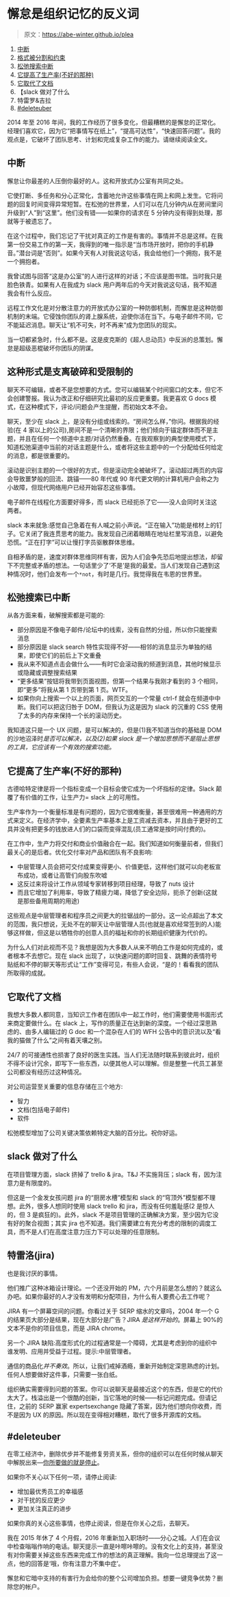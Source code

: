 # 懈怠是组织记忆的反义词

> 原文：<https://abe-winter.github.io/plea>

1.  [中断](#interruptions)
2.  [格式被分割和约束](#the-format-is-fragmented-and-constrained)
3.  [松弛搜索中断](#slack-search-is-broken)
4.  [它提高了生产率(不好的那种)](#it-increases-productivity-the-bad-kind)
5.  [它取代了文档](#it-replaces-documentation)
6.  【slack 做对了什么
7.  特雷罗&吉拉
8.  [#deleteuber](#deleteuber)

2014 年至 2016 年间，我的工作经历了很多变化，但最糟糕的是懈怠的正常化。经理们喜欢它，因为它“把事情写在纸上”，“提高可达性”，“快速回答问题”。我的观点是，它破坏了团队思考、计划和完成复杂工作的能力。请继续阅读全文。

## 中断

懈怠让你最差的人压倒你最好的人。这和开放式办公室有共同之处。

它使打断、多任务和分心正常化，含蓄地允许这些事情在网上和网上发生。它将问题的回复时间变得异常短暂。在松弛的世界里，人们可以在几分钟内从在房间里问升级到“人”到“这里”。他们没有错——如果你的请求在 5 分钟内没有得到处理，那就等于被遗忘了。

在这个过程中，我们忘记了干扰对真正的工作是有害的。事情并不总是这样。在我第一份交易工作的第一天，我得到的唯一指示是“当市场开放时，把你的手机静音。”潜台词是“否则”。如果今天有人对我说这句话，我会给他们一个拥抱，我不是一个拥抱者。

我曾试图与回答“这是办公室”的人进行这样的对话；不应该是图书馆。当时我只是脸色铁青。如果有人在我成为 slack 用户两年后的今天对我说这句话，我不知道我会有什么反应。

远程工作文化是对分散注意力的开放式办公室的一种防御机制，而懈怠是这种防御机制的末端。它侵蚀你团队的肾上腺系统，迫使你活在当下。与电子邮件不同，它不能延迟消息。聊天让“机不可失，时不再来”成为您团队的现实。

当一切都紧急时，什么都不是。这是皮克斯的《超人总动员》中反派的总策划。懈怠是超级恶棍破坏你团队的阴谋。

## 这种形式是支离破碎和受限制的

聊天不可编辑，或者不是您想要的方式。您可以编辑某个时间窗口的文本，但它不会创建警报。我认为改正和仔细研究比最初的反应更重要。我更喜欢 G docs 模式，在这种模式下，评论/问题会产生提醒，而初始文本不会。

聊天，至少在 slack 上，是没有分组或线索的。“房间怎么样，”你问。根据我的经验(在 4 家以上的公司),房间不是一个清晰的界限；他们倾向于锚定群体而不是主题，并且在任何一个频道中主题/对话仍然重叠。在我观察到的典型使用模式下，知道松弛渠道中当前的对话主题是什么，或者将这些主题中的一个分配给任何给定的消息，都是很重要的。

滚动是识别主题的一个很好的方式，但是滚动完全被破坏了。滚动超过两页的内容会导致噩梦般的回流、跳锚——80 年代或 90 年代更文明的计算机用户会称之为小故障，但现代网络用户已经开始容忍这些事情。

电子邮件在线程化方面要好得多，而 slack 已经扼杀了它——没人会同时关注这两者。

slack 本来就急:感觉自己急着在有人喊之前小声说。“正在输入”功能是棺材上的钉子。它关闭了我连贯思考的能力。我发现自己闭着眼睛在地址栏里写消息，以避免恐慌。“正在打字”可以让慢打字员驱散群体思维。

自相矛盾的是，速度对群体思维同样有害，因为人们会争先恐后地提出想法，却留下不完整或矛盾的想法。一句话里少了‘不是’是我的最爱。当人们发现自己遇到这种情况时，他们会发布一个`*not`，有时是几行。我觉得我在韦恩的世界里。

## 松弛搜索已中断

从各方面来看，破解搜索都是可能的:

*   部分原因是不像电子邮件/论坛中的线索，没有自然的分组，所以你只能搜索消息
*   部分原因是 slack search 特性实现得不好——相邻的消息显示为单独的结果，即使它们的前后上下文重叠
*   我从来不知道点击会做什么——有时它会滚动我的频道到消息，其他时候显示或隐藏或调整搜索结果
*   “更多结果”按钮将我带到页面视图，但第一个结果与我刚才看到的 3 个相同，即“更多”将我从第 1 页带到第 1 页。WTF。
*   如果你向上搜索一个以上的页面，网页交互的一个常量 ctrl-f 就会在频道中中断。我们可以把这归咎于 DOM，但我认为这是因为 slack 的沉重的 CSS 使用了太多的内存来保持一个长的滚动历史。

我知道这只是一个 UX 问题，是可以解决的，但是(1)我不知道当你的基础是 DOM 的沙地沼泽时*是否可以解决，以及(2)如果 slack 是一个增加思想而不是阻止思想的工具，它应该有一个有效的搜索功能。*

## 它提高了生产率(不好的那种)

古德哈特定律是将一个指标变成一个目标会使它成为一个坏指标的定律。Slack 颠覆了有价值的工作，让生产力= slack 上的可用性。

生产率作为一个衡量标准是有问题的，因为它很难衡量，甚至很难用一种通用的方式来定义。在经济学中，全要素生产率基本上是工资减去资本，并且由于更好的工具并没有把更多的钱放进人们的口袋而变得混乱(员工通常是按时间付费的)。

在工作中，生产力将交付和商业价值融合在一起。我们知道如何衡量前者，但我们最关心的是后者。优化交付率对产品和团队有不良影响:

*   中层管理人员会把可交付成果变得更小、价值更低，这样他们就可以向老板宣布成功，或者让高管们向股东吹嘘
*   这反过来将设计工作从领域专家转移到项目经理，导致了 nuts 设计
*   而且它增加了利用率，导致了精疲力竭，降低了安全边际，扼杀了创新(这就是那些备用周期的用途)

这些观点是中层管理者和程序员之间更大的拉锯战的一部分。这一论点超出了本文的范围，我只想说，无处不在的聊天让中层管理人员(也就是喜欢经常签到的人)能够这样做，但这是以牺牲你的创意人员的福祉和你的长期组织健康为代价的。

为什么人们对此视而不见？我想是因为大多数人从来不明白工作是如何完成的，或者根本不去想它。现在 slack 出现了，以快速问题的即时回复、跳舞的表情符号贴纸和不停的聊天等形式让“工作”变得可见，有些人会说，“是的！看看我的团队所取得的成就。

## 它取代了文档

我想大多数人都同意，当知识工作者在团队中一起工作时，他们需要使用书面形式来商定要做什么。在 slack 上，写作的质量正在达到新的深度。一个经过深思熟虑的、由多人编辑过的 G doc 和一个混杂在人们的 WFH 公告中的意识流以及“看我的猫做了什么”之间有着天壤之别。

24/7 的可接通性也损害了良好的医生实践。当人们无法随时联系到彼此时，组织不得不设计冗余，即写下一些东西，以便其他人可以理解。但是整整一代员工甚至公司都没有经历过这种情况。

对公司运营至关重要的信息存储在三个地方:

*   智力
*   文档(包括电子邮件)
*   软件

松弛模型增加了公司关键决策依赖特定大脑的百分比。祝你好运。

## slack 做对了什么

在项目管理方面，slack 挤掉了 trello & jira。T&J 不实施背压；slack 有，因为注意力是有限度的。

但这是一个金发女孩问题 jira 的“厨房水槽”模型和 slack 的“穹顶外”模型都不理想。此外，很多人想同时使用 slack trello 和 jira，而没有任何羞耻感(2 是惊人的，但 3 是疯狂的)。此外，slack 不是项目管理的正确解决方案，至少因为它没有好的聚合视图；其实 jira 也不知道。我们需要建立有充分考虑的限制的调度工具，而不是人们在高度注意力压力下可以处理的任意限制。

## 特雷洛(jira)

也是我讨厌的事情。

他们推广这种冰箱设计理论。一个还没开始的 PM，六个月前是怎么想的？就这么办吧。如果你最好的人才没有发明和分配项目，为什么有人要费心去工作呢？

JIRA 有一个屏幕空间的问题。你看过关于 SERP 缩水的文章吗，2004 年一个 G 的结果页大部分是结果，现在大部分是广告？JIRA *是这样开始的*。屏幕上 90%的文本不是你的项目信息，而是 JIRA chrome。

另一个 JIRA 缺陷:高度形式化的过程通常是一个障碍，尤其是考虑到你的组织中谁发明、应用并受益于过程。提示:中层管理者。

通信的商品化*并不奏效*。所以，让我们戒掉酒瘾，重新开始制定深思熟虑的计划。任何人想要做好这件事，只需要一张白纸。

组织确实需要得到问题的答案。你可以说聊天是最接近这个的东西，但是它的代价太大了。栈溢出是一个很酷的创新，当它落地的时候——标记问题完成。但请记住，之前的 SERP 赢家 expertsexchange 隐藏了答案，因为他们想向你收费，而不是因为 UX 的原因。所以现在变得相对糟糕，取代了很多开源库的文档。

## #deleteuber

在零工经济中，删除优步并不能修复劳资关系，但你的组织可以在任何时候从聊天中解脱出来—[你所要做的就是停止](https://www.youtube.com/embed/9Vhca4V_FhM?start=58&end=85)。

如果你不关心以下任何一项，请停止阅读:

*   增加最优秀员工的幸福感
*   对干扰的反应更少
*   更加关注真正的进步

如果你真的关心这些事情，也停止阅读，但是在你关心之后，去聊天。

我在 2015 年休了 4 个月假，2016 年重新加入职场时——分心之城。人们在会议中检查嗡嗡作响的电话。聊天提示一直是咔嚓咔嚓的。没有文化上的支持，甚至没有对你需要关掉这些东西来完成工作的想法的真正理解。我向一位总理提出了这一点，他的回答是‘哦，你有注意力不集中症’。

懈怠和它暗中支持的有害行为会给你的整个公司增加负担。想要一键竞争优势？删除您的帐户。

<noscript><img src="img/b85d858c565969887ed084436c6f515f.png" alt="" data-original-src="https://api.simpleanalytics.io/hello.gif"/></noscript>